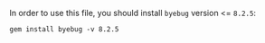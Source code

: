 In order to use this file, you should install `byebug`  version <= `8.2.5`:

`gem install byebug -v 8.2.5`
